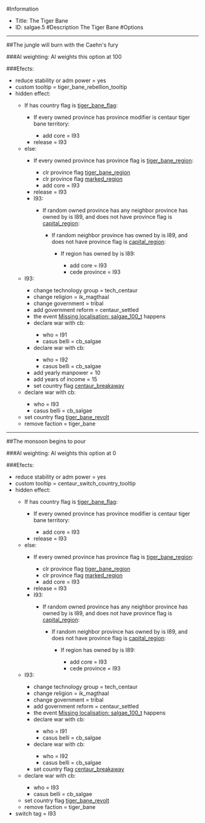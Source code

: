 #Information
 - Title: The Tiger Bane
 - ID: salgae.5
#Description
The Tiger Bane
#Options

___
##The jungle will burn with the Caehn's fury

###AI weighting:
AI weights this option at 100


###Efects:<ul><li>reduce stability or adm power = yes</li><li>custom tooltip = tiger_bane_rebellion_tooltip</li><li>hidden effect:</li><ul><li>If has country flag is [tiger_bane_flag](../flags/tiger_bane_flag.md):</li><ul><li>If every owned province has province modifier is centaur tiger bane territory:</li><ul><li>add core = I93</li></ul><li>release = I93</li></ul><li>else:</li><ul><li>If every owned province has province flag is [tiger_bane_region](../flags/tiger_bane_region.md):</li><ul><li>clr province flag [tiger_bane_region](../flags/tiger_bane_region.md)</li><li>clr province flag [marked_region](../flags/marked_region.md)</li><li>add core = I93</li></ul><li>release = I93</li><li>I93:</li><ul><li>If random owned province has any neighbor province has owned by is I89, and does not have province flag is [capital_region](../flags/capital_region.md):</li><ul><li>If random neighbor province has owned by is I89, and does not have province flag is [capital_region](../flags/capital_region.md):</li><ul><li>If region has owned by is I89:</li><ul><li>add core = I93</li><li>cede province = I93</li></ul></ul></ul></ul></ul><li>I93:</li><ul><li>change technology group = tech_centaur</li><li>change religion = ik_magthaal</li><li>change government = tribal</li><li>add government reform = centaur_settled</li><li>the event [Missing localisation: salgae_100_t](../events/missing_localisation_salgae_100_t.md) happens</li><li>declare war with cb:</li><ul><li>who = I91</li><li>casus belli = cb_salgae</li></ul><li>declare war with cb:</li><ul><li>who = I92</li><li>casus belli = cb_salgae</li></ul><li>add yearly manpower = 10</li><li>add years of income = 15</li><li>set country flag [centaur_breakaway](../flags/centaur_breakaway.md)</li></ul><li>declare war with cb:</li><ul><li>who = I93</li><li>casus belli = cb_salgae</li></ul><li>set country flag [tiger_bane_revolt](../flags/tiger_bane_revolt.md)</li><li>remove faction = tiger_bane</li></ul></ul>

___
##The monsoon begins to pour

###AI weighting:
AI weights this option at 0


###Efects:<ul><li>reduce stability or adm power = yes</li><li>custom tooltip = centaur_switch_country_tooltip</li><li>hidden effect:</li><ul><li>If has country flag is [tiger_bane_flag](../flags/tiger_bane_flag.md):</li><ul><li>If every owned province has province modifier is centaur tiger bane territory:</li><ul><li>add core = I93</li></ul><li>release = I93</li></ul><li>else:</li><ul><li>If every owned province has province flag is [tiger_bane_region](../flags/tiger_bane_region.md):</li><ul><li>clr province flag [tiger_bane_region](../flags/tiger_bane_region.md)</li><li>clr province flag [marked_region](../flags/marked_region.md)</li><li>add core = I93</li></ul><li>release = I93</li><li>I93:</li><ul><li>If random owned province has any neighbor province has owned by is I89, and does not have province flag is [capital_region](../flags/capital_region.md):</li><ul><li>If random neighbor province has owned by is I89, and does not have province flag is [capital_region](../flags/capital_region.md):</li><ul><li>If region has owned by is I89:</li><ul><li>add core = I93</li><li>cede province = I93</li></ul></ul></ul></ul></ul><li>I93:</li><ul><li>change technology group = tech_centaur</li><li>change religion = ik_magthaal</li><li>change government = tribal</li><li>add government reform = centaur_settled</li><li>the event [Missing localisation: salgae_100_t](../events/missing_localisation_salgae_100_t.md) happens</li><li>declare war with cb:</li><ul><li>who = I91</li><li>casus belli = cb_salgae</li></ul><li>declare war with cb:</li><ul><li>who = I92</li><li>casus belli = cb_salgae</li></ul><li>set country flag [centaur_breakaway](../flags/centaur_breakaway.md)</li></ul><li>declare war with cb:</li><ul><li>who = I93</li><li>casus belli = cb_salgae</li></ul><li>set country flag [tiger_bane_revolt](../flags/tiger_bane_revolt.md)</li><li>remove faction = tiger_bane</li></ul><li>switch tag = I93</li></ul>
